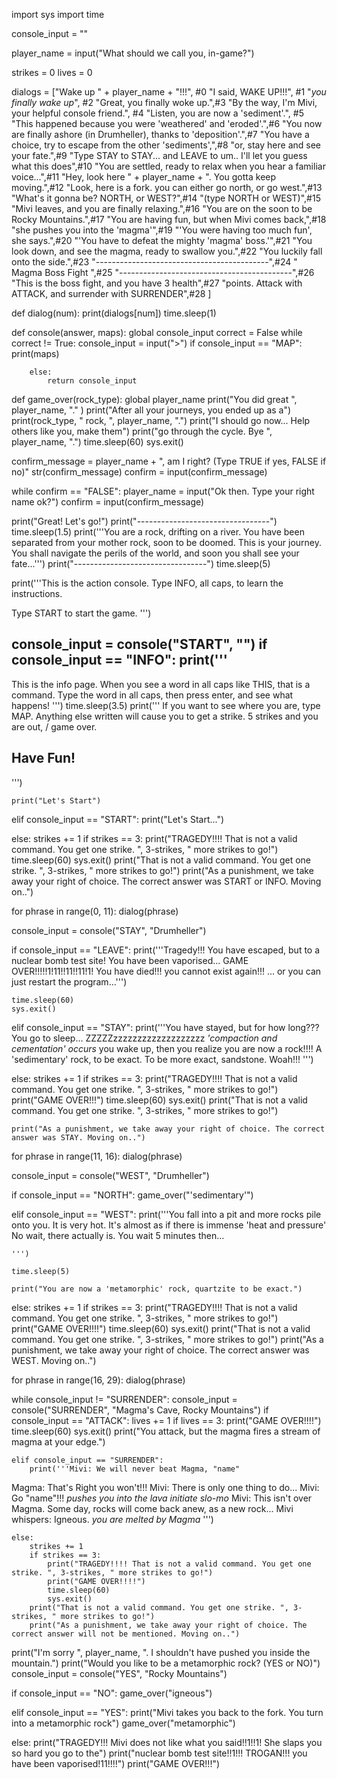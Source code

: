 import sys
import time

console_input = ""

player_name = input("What should we call you, in-game?")

strikes = 0
lives = 0


dialogs = ["Wake up " + player_name + "!!!", #0
"I said, WAKE UP!!!", #1
"*you finally wake up*", #2
"Great, you finally woke up.",#3
"By the way, I'm Mivi, your helpful console friend.", #4 
"Listen, you are now a 'sediment'.", #5
"This happened because you were 'weathered' and 'eroded'.",#6
"You now are finally ashore (in Drumheller), thanks to 'deposition'.",#7
"You have a choice, try to escape from the other 'sediments',",#8
"or, stay here and see your fate.",#9
"Type STAY to STAY... and LEAVE to um.. I'll let you guess what this does",#10
"You are settled, ready to relax when you hear a familiar voice...",#11
"Hey, look here " + player_name + ". You gotta keep moving.",#12
"Look, here is a fork. you can either go north, or go west.",#13
"What's it gonna be? NORTH, or WEST?",#14
"(type NORTH or WEST)",#15
"Mivi leaves, and you are finally relaxing.",#16
"You are on the soon to be Rocky Mountains.",#17
"You are having fun, but when Mivi comes back,",#18
"she pushes you into the 'magma'",#19
"'You were having too much fun', she says.",#20
"'You have to defeat the mighty 'magma' boss.'",#21
"You look down, and see the magma, ready to swallow you.",#22
"You luckily fall onto the side.",#23
"-------------------------------------------",#24
"             Magma Boss Fight              ",#25
"-------------------------------------------",#26
"This is the boss fight, and you have 3 health",#27
"points. Attack with ATTACK, and surrender with SURRENDER",#28
 ]

def dialog(num):
    print(dialogs[num])
    time.sleep(1)

def console(answer, maps):
    global console_input
    correct = False
    while correct != True:
        console_input = input(">")
        if console_input == "MAP":
            print(maps)
            
        else:
            return console_input

def game_over(rock_type):
    global player_name
    print("You did great ", player_name, "."  )
    print("After all your journeys, you ended up as a")
    print(rock_type, " rock, ", player_name, ".")
    print("I should go now... Help others like you, make them")
    print("go through the cycle. Bye ", player_name, ".")
    time.sleep(60)
    sys.exit()

  
confirm_message = player_name + ", am I right? (Type TRUE if yes, FALSE if no)"
str(confirm_message)
confirm = input(confirm_message)

while confirm == "FALSE":
    player_name = input("Ok then. Type your right name ok?")
    confirm = input(confirm_message)

print("Great! Let's go!")
print("---------------------------------")
time.sleep(1.5)
print('''You are a rock, drifting on a river. You  have been separated
from your mother rock, soon to be doomed. This is your journey.
You shall navigate the perils of the world, and soon you shall
see your fate...''')
print("---------------------------------")
time.sleep(5)

print('''This is the action console. Type INFO, all 
caps, to learn the instructions.

Type START to start the game.
''')

console_input = console("START", "")
if console_input == "INFO":
    print('''
 ----------------------------
 This is the info page.
 When you see a word in all caps
 like THIS, that is a command.
 Type the word in all caps, then press enter,
 and see what happens!
''')
    time.sleep(3.5)
    print('''
 If you want to see where you are,
 type MAP. Anything else written will cause 
 you to get a strike. 5 strikes and you are
 out, / game over.
 
 Have Fun!
 ----------------------------  
''')

    print("Let's Start")

elif console_input == "START":
    print("Let's Start...")

else:
    strikes += 1
    if strikes == 3:
        print("TRAGEDY!!!! That is not a valid command. You get one strike. ", 3-strikes, " more strikes to go!")
        time.sleep(60)
        sys.exit()
    print("That is not a valid command. You get one strike. ", 3-strikes, " more strikes to go!")
    print("As a punishment, we take away your right of choice. The correct answer was START or INFO. Moving on..")


for phrase in range(0, 11):
    dialog(phrase)

console_input = console("STAY", "Drumheller")

if console_input == "LEAVE":
    print('''Tragedy!!! You have escaped, but to a nuclear bomb test site! You have been
vaporised... GAME OVER!!!!!1!11!!11!!11!1! You have died!!! you cannot exist again!!!
... or you can just restart the program...''')

    time.sleep(60)
    sys.exit()


elif console_input == "STAY":
    print('''You have stayed, but for how long??? You go to sleep...
ZZZZZzzzzzzzzzzzzzzzzzzz
*'compaction and cementation' occurs*
you wake up, then you realize you are now a rock!!!! A 'sedimentary' rock, to be exact.
To be more exact, sandstone. Woah!!!
''')
    

else:
    strikes += 1
    if strikes == 3:
        print("TRAGEDY!!!! That is not a valid command. You get one strike. ", 3-strikes, " more strikes to go!")
        print("GAME OVER!!!")
        time.sleep(60)
        sys.exit()
    print("That is not a valid command. You get one strike. ", 3-strikes, " more strikes to go!")
    
    print("As a punishment, we take away your right of choice. The correct answer was STAY. Moving on..")


for phrase in range(11, 16):
    dialog(phrase)

console_input = console("WEST", "Drumheller")

if console_input == "NORTH":
    game_over("'sedimentary'")

elif console_input == "WEST":
    print('''You fall into a pit and more rocks pile onto you. It
is very hot. It's almost as if there is immense 'heat and pressure' No wait, there actually is.
You wait 5 minutes then...
    
    ''')

    time.sleep(5)

    print("You are now a 'metamorphic' rock, quartzite to be exact.")

else:
    strikes += 1
    if strikes == 3:
        print("TRAGEDY!!!! That is not a valid command. You get one strike. ", 3-strikes, " more strikes to go!")
        print("GAME OVER!!!!")
        time.sleep(60)
        sys.exit()
    print("That is not a valid command. You get one strike. ", 3-strikes, " more strikes to go!")
    print("As a punishment, we take away your right of choice. The correct answer was WEST. Moving on..")

for phrase in range(16, 29):
    dialog(phrase)

while console_input != "SURRENDER":
    console_input = console("SURRENDER", "Magma's Cave, Rocky Mountains")
    if console_input == "ATTACK":
        lives += 1
        if lives == 3:
            print("GAME OVER!!!!")
            time.sleep(60)
            sys.exit()
        print("You attack, but the magma fires a stream of magma at your edge.")
    
    elif console_input == "SURRENDER":
        print('''Mivi: We will never beat Magma, "name"
Magma: That's Right you won't!!!
Mivi: There is only one thing to do...
Mivi: Go "name"!!! *pushes you into the lava*
*initiate slo-mo*
Mivi: This isn't over Magma. Some day, rocks will come back anew,
	  as a new rock...
Mivi whispers: Igneous. 
*you are melted by Magma*
        ''')

        

    else:
        strikes += 1
        if strikes == 3:
            print("TRAGEDY!!!! That is not a valid command. You get one strike. ", 3-strikes, " more strikes to go!")
            print("GAME OVER!!!!")
            time.sleep(60)
            sys.exit()
        print("That is not a valid command. You get one strike. ", 3-strikes, " more strikes to go!")
        print("As a punishment, we take away your right of choice. The correct answer will not be mentioned. Moving on..")

print("I'm sorry ", player_name, ". I shouldn't have pushed you inside the mountain.")
print("Would you like to be a metamorphic rock? (YES or NO)")
console_input = console("YES", "Rocky Mountains")

if console_input == "NO":
    game_over("igneous")

elif console_input == "YES":
    print("Mivi takes you back to the fork. You turn into a metamorphic rock")
    game_over("metamorphic")

else:
    print("TRAGEDY!!! Mivi does not like what you said!!1!!1! She slaps you so hard you go to the")
    print("nuclear bomb test site!!1!!! TROGAN!!! you have been vaporised!11!!!!")
    print("GAME OVER!!!")